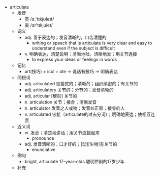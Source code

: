 - articulate
  - 发音
    - 英 /ɑ:'tɪkjʊleɪt/
    - 美 /ɑr'tɪkjulet/
  - 词义
    - adj. 善于表达的；发音清晰的，口齿清楚的
      - writing or speech that is articulate is very clear and easy to understand even if the subject is difficult
    - v. 明确表达，清楚说明；清晰地吐，清晰地发；用关节连接
      - to express your ideas or feelings in words
  - 记忆
    - art(技巧) + icul + ate → 说话有技巧 → 明确表达
  - 同根词
    - adj. articulated 铰接式的；清晰的；组织缜密的；有关节的
    - adj. articulatory 关节的；分节的；发音清晰的
    - adj. articular [解剖] 关节的
    - n. articulation 关节；接合；清晰发音
    - n. articulator 发音之人或物；发音纠正器；接骨的人
    - v. articulated 铰接（articulate的过去分词）；明确地表达；使相互连贯
  - 近义词
    - vi. 发音；清楚地讲话；用关节连接起来
      - pronounce
    - adj. 发音清晰的；口才好的；[动][生物]有关节的
      - enunciative
  - 例句
    - bright, articulate 17-year-olds 聪明伶俐的17岁少年
  - 补充